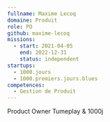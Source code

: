 ```yaml
---
fullname: Maxime Lecoq
domaine: Produit
role: PO
github: maxime-lecoq
missions:
  - start: 2021-04-05
    end: 2022-12-31
    status: independent
startups:
  - 1000.jours
  - 1000.premiers.jours.blues
competences:
  - Gestion de Produit
---
```

Product Owner Tumeplay & 1000j